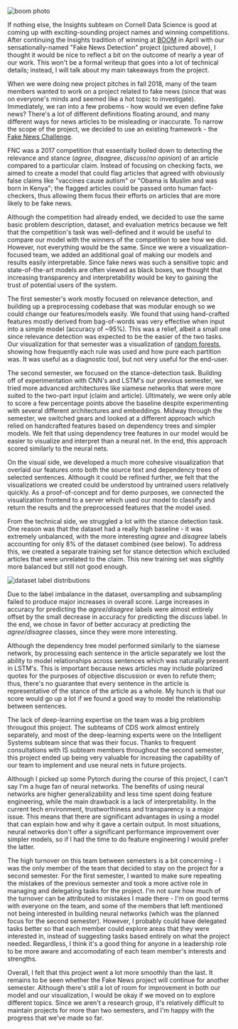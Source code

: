 ![boom photo]()

If nothing else, the Insights subteam on Cornell Data Science is good at coming up with exciting-sounding project names and winning competitions. After continuing the Insights tradition of winning at [BOOM]() in April with our sensationally-named "Fake News Detection" project (pictured above), I thought it would be nice to reflect a bit on the outcome of nearly a year of our work. This won't be a formal writeup that goes into a lot of technical details; instead, I will talk about my main takeaways from the project.

When we were doing new project pitches in fall 2018, many of the team members wanted to work on a project related to fake news (since that was on everyone's minds and seemed like a hot topic to investigate). Immediately, we ran into a few probems - how would we even define fake news? There's a lot of different definitions floating around, and many different ways for news articles to be misleading or inaccurate. To narrow the scope of the project, we decided to use an existing framework - the [Fake News Challenge](). 

FNC was a 2017 competition that essentially boiled down to detecting the relevance and stance (_agree_, _disagree_, _discuss_/_no opinion_) of an article compared to a particular claim. Instead of focusing on checking facts, we aimed to create a model that could flag articles that agreed with obviously false claims like "vaccines cause autism" or "Obama is Muslim and was born in Kenya"; the flagged articles could be passed onto human fact-checkers, thus allowing them focus their efforts on articles that are more likely to be fake news.

Although the competition had already ended, we decided to use the same basic problem description, dataset, and evaluation metrics because we felt that the competition's task was well-defined and it would be useful to compare our model with the winners of the competition to see how we did. However, not everything would be the same. Since we were a visualization-focused team, we added an additional goal of making our models and results easily interpretable. Since fake news was such a sensitive topic and state-of-the-art models are often viewed as black boxes, we thought that increasing transparency and interpretability would be key to gaining the trust of potential users of the system.

The first semester's work mostly focused on relevance detection, and building up a preprocessing codebase that was modular enough so we could change our features/models easily. We found that using hand-crafted features mostly derived from bag-of-words was very effective when input into a simple model (accuracy of ~95%). This was a relief, albeit a small one since relevance detection was expected to be the easier of the two tasks. Our visualization for that semester was a visualization of [random forests](), showing how frequently each rule was used and how pure each partition was. It was useful as a diagnostic tool, but not very useful for the end-user.

The second semester, we focused on the stance-detection task. Building off of experimentation with CNN's and LSTM's our previous semester, we tried more advanced architectures like siamese networks that were more suited to the two-part input (claim and article). Ultimately, we were only able to score a few percentage points above the baseline despite experimenting with several different architectures and embeddings. Midway through the semester, we switched gears and looked at a different approach which relied on handcrafted features based on dependency trees and simpler models. We felt that using dependency tree features in our model would be easier to visualize and interpret than a neural net. In the end, this approach scored similarly to the neural nets. 

On the visual side, we developed a much more cohesive visualization that overlaid our features onto both the source text and dependency trees of selected sentences. Although it could be refined further, we felt that the visualizations we created could be understood by untrained users relatively quickly. As a proof-of-concept and for demo purposes, we connected the visualization frontend to a server which used our model to classify and return the results and the preprocessed features that the model used.

From the technical side, we struggled a lot with the stance detection task. One reason was that the dataset had a really high baseline - it was extremely unbalanced, with the more interesting _agree_ and _disagree_ labels accounting for only 8% of the dataset combined (see below). To address this, we created a separate training set for stance detection which excluded articles that were unrelated to the claim. This new training set was slightly more balanced but still not good enough.

![dataset label distributions]()

Due to the label imbalance in the dataset, oversampling and subsampling failed to produce major increases in overall score. Large increases in accuracy for predicting the _agree_/_disagree_ labels were almost entirely offset by the small decrease in accuracy for predicting the _discuss_ label. In the end, we chose in favor of better accuracy at predicting the _agree_/_disagree_ classes, since they were more interesting. 

Although the dependency tree model performed similarly to the siamese network, by processing each sentence in the article separately we lost the ability to model relationships across sentences which was naturally present in LSTM's. This is important because news articles may include polarized quotes for the purposes of objective discussion or even to refute them; thus, there's no guarantee that every sentence in the article is representative of the stance of the article as a whole. My hunch is that our score would go up a lot if we found a good way to model the relationship between sentences.

The lack of deep-learning expertise on the team was a big problem througout this project. The subteams of CDS work almost entirely separately, and most of the deep-learning experts were on the Intelligent Systems subteam since that was their focus. Thanks to frequent consultations with IS subteam members throughout the second semester, this project ended up being very valuable for increasing the capability of our team to implement and use neural nets in future projects. 

Although I picked up some Pytorch during the course of this project, I can't say I'm a huge fan of neural networks. The benefits of using neural networks are higher generalizability and less time spent doing feature engineering, while the main drawback is a lack of interpretability. In the current tech environment, trustworthiness and transparency is a major issue. This means that there are significant advantages in using a model that can explain how and why it gave a certain output. In most situations, neural networks don't offer a significant performance improvement over simpler models, so if I had the time to do feature engineering I would prefer the latter. 

The high turnover on this team between semesters is a bit concerning - I was the only member of the team that decided to stay on the project for a second semester. For the first semester, I wanted to make sure repeating the mistakes of the previous semester and took a more active role in managing and delegating tasks for the project. I'm not sure how much of the turnover can be attributed to mistakes I made there - I'm on good terms with everyone on the team, and some of the members that left mentioned not being interested in building neural networks (which was the planned focus for the second semester). However, I probably could have delegated tasks better so that each member could explore areas that they were interested in, instead of suggesting tasks based entirely on what the project needed. Regardless, I think it's a good thing for anyone in a leadership role to be more aware and accomodating of each team member's interests and strengths.

Overall, I felt that this project went a lot more smoothly than the last. It remains to be seen whether the Fake News project will continue for another semester. Although there's still a lot of room for improvement in both our model and our visualization, I would be okay if we moved on to explore different topics. Since we aren't a research group, it's relatively difficult to maintain projects for more than two semesters, and I'm happy with the progress that we've made so far.

